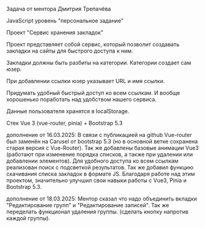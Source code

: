 Задача от ментора Дмитрия Трепачёва

JavaScript уровень "персональное задание"

Проект "Сервис хранения закладок"

Проект представляет собой сервис, который позволит создавать
закладки на сайты для быстрого доступа к ним.

Закладки должны быть разбиты на категории.
Категории создает сам юзер.

При добавлении ссылки юзер указывает URL и имя ссылки.

Придумать удобный быстрый доступ ко всем ссылкам.
И вообще хорошенько поработать над удобством нашего сервиса.

Данные пользователя хранятся в localStorage.

Стек
Vue 3 (vue-router, pinia) + Bootstrap 5.3

дополнение от 16.03.2025: В связи с публикацией на github Vue-router был заменён на Carusel от bootstrap 5.3 (но в основной ветке сохранена старая версия с Vue-Router). Так же добавлены базовые анимации Vue3 (работают при изменение порядка списков, а также при удалении или добавлении элементов). Для удобного доступа ко всем ссылкам реализован поиск с подсветкой результатов. Так же добавил функцию скачивания списка закладок в формате JS. Благодаря работе над этим проектом, значительно улучшил свои навыки работы с Vue3, Pinia и Bootstrap 5.3.

дополнение от 18.03.2025: Ментор сказал что надо объединить вкладки "Редактирование групп" и "Редактирование записей". Так же переделать функционал удаления группы. (сделать кнопку напротив каждой группы).
